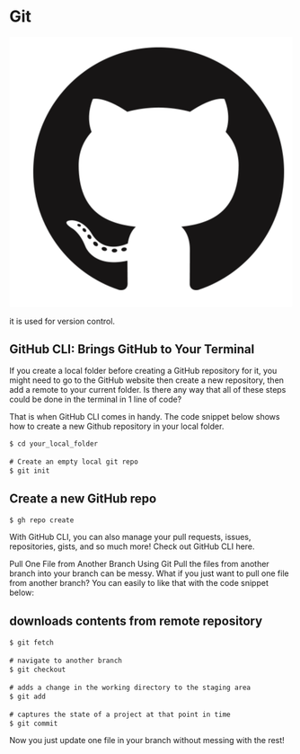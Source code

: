 # Git 

![](gitlogo.png)

it is used for version control. 

## GitHub CLI: Brings GitHub to Your Terminal

If you create a local folder before creating a GitHub repository for it, you might need to go to the GitHub website then create a new repository, then add a remote to your current folder. Is there any way that all of these steps could be done in the terminal in 1 line of code?

That is when GitHub CLI comes in handy. The code snippet below shows how to create a new Github repository in your local folder.

```
$ cd your_local_folder

# Create an empty local git repo
$ git init
```

## Create a new GitHub repo

```
$ gh repo create
```

With GitHub CLI, you can also manage your pull requests, issues, repositories, gists, and so much more! Check out GitHub CLI here.

Pull One File from Another Branch Using Git
Pull the files from another branch into your branch can be messy. What if you just want to pull one file from another branch? You can easily to like that with the code snippet below:

## downloads contents from remote repository
```
$ git fetch

# navigate to another branch
$ git checkout

# adds a change in the working directory to the staging area
$ git add 

# captures the state of a project at that point in time
$ git commit
```

Now you just update one file in your branch without messing with the rest!